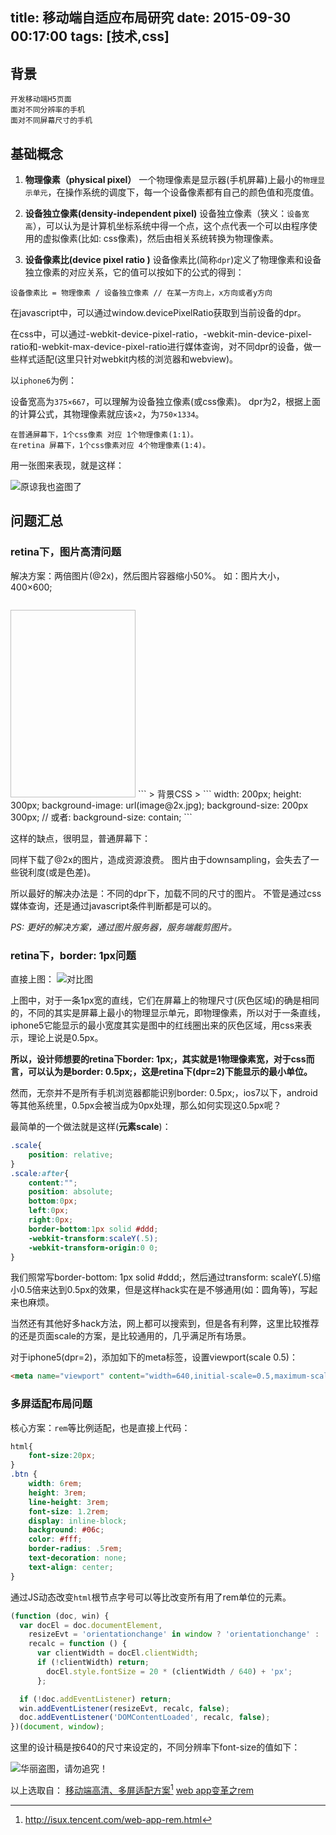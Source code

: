﻿title: 移动端自适应布局研究
date: 2015-09-30 00:17:00
tags: [技术,css]
---


## 背景
    开发移动端H5页面
    面对不同分辨率的手机
    面对不同屏幕尺寸的手机
    
## 基础概念

1. **物理像素（physical pixel）**
一个物理像素是显示器(手机屏幕)上最小的`物理显示单元`，在操作系统的调度下，每一个设备像素都有自己的颜色值和亮度值。

2. **设备独立像素(density-independent pixel)**
设备独立像素（狭义：`设备宽高`），可以认为是计算机坐标系统中得一个点，这个点代表一个可以由程序使用的虚拟像素(比如: css像素)，然后由相关系统转换为物理像素。

3. **设备像素比(device pixel ratio )**
设备像素比(简称`dpr`)定义了物理像素和设备独立像素的对应关系，它的值可以按如下的公式的得到：
```
设备像素比 = 物理像素 / 设备独立像素 // 在某一方向上，x方向或者y方向
```

<!--more-->

在javascript中，可以通过window.devicePixelRatio获取到当前设备的dpr。

  在css中，可以通过-webkit-device-pixel-ratio，-webkit-min-device-pixel-ratio和-webkit-max-device-pixel-ratio进行媒体查询，对不同dpr的设备，做一些样式适配(这里只针对webkit内核的浏览器和webview)。  

以`iphone6`为例：

设备宽高为`375×667`，可以理解为设备独立像素(或css像素)。
dpr为2，根据上面的计算公式，其物理像素就应该`×2`，为`750×1334`。

    在普通屏幕下，1个css像素 对应 1个物理像素(1:1)。
    在retina 屏幕下，1个css像素对应 4个物理像素(1:4)。
用一张图来表现，就是这样：

![原谅我也盗图了](https://img.alicdn.com/tps/TB1uWfJIpXXXXaoXXXXXXXXXXXX.gif)

## 问题汇总

### retina下，图片高清问题

解决方案：两倍图片(@2x)，然后图片容器缩小50%。
如：图片大小，400×600;

> ```
<img width=200 height=300 />
```
> 背景CSS
> ```
width: 200px;
height: 300px;
background-image: url(image@2x.jpg);
background-size: 200px 300px; // 或者: background-size: contain;
```

这样的缺点，很明显，普通屏幕下：

同样下载了@2x的图片，造成资源浪费。
图片由于downsampling，会失去了一些锐利度(或是色差)。

所以最好的解决办法是：不同的dpr下，加载不同的尺寸的图片。
不管是通过css媒体查询，还是通过javascript条件判断都是可以的。

*PS: 更好的解决方案，通过图片服务器，服务端裁剪图片。*

### retina下，border: 1px问题

直接上图：
![对比图](https://img.alicdn.com/tps/TB1OPkfIpXXXXXWaXXXXXXXXXXX.jpg_q90.jpg)

  上图中，对于一条1px宽的直线，它们在屏幕上的物理尺寸(灰色区域)的确是相同的，不同的其实是屏幕上最小的物理显示单元，即物理像素，所以对于一条直线，iphone5它能显示的最小宽度其实是图中的红线圈出来的灰色区域，用css来表示，理论上说是0.5px。
  
  **所以，设计师想要的retina下border: 1px;，其实就是1物理像素宽，对于css而言，可以认为是border: 0.5px;，这是retina下(dpr=2)下能显示的最小单位。**

  然而，无奈并不是所有手机浏览器都能识别border: 0.5px;，ios7以下，android等其他系统里，0.5px会被当成为0px处理，那么如何实现这0.5px呢？
  
  最简单的一个做法就是这样(**元素scale**)：

```css
.scale{
    position: relative;
}
.scale:after{
    content:"";
    position: absolute;
    bottom:0px;
    left:0px;
    right:0px;
    border-bottom:1px solid #ddd;
    -webkit-transform:scaleY(.5);
    -webkit-transform-origin:0 0;
}
```

我们照常写border-bottom: 1px solid #ddd;，然后通过transform: scaleY(.5)缩小0.5倍来达到0.5px的效果，但是这样hack实在是不够通用(如：圆角等)，写起来也麻烦。

当然还有其他好多hack方法，网上都可以搜索到，但是各有利弊，这里比较推荐的还是页面scale的方案，是比较通用的，几乎满足所有场景。

对于iphone5(dpr=2)，添加如下的meta标签，设置viewport(scale 0.5)：

```html
<meta name="viewport" content="width=640,initial-scale=0.5,maximum-scale=0.5, minimum-scale=0.5,user-scalable=no">
```

### 多屏适配布局问题

核心方案：`rem`等比例适配，也是直接上代码：
```css
html{
    font-size:20px;
}
.btn {
    width: 6rem;
    height: 3rem;
    line-height: 3rem;
    font-size: 1.2rem;
    display: inline-block;
    background: #06c;
    color: #fff;
    border-radius: .5rem;
    text-decoration: none;
    text-align: center;    
}
```

通过JS动态改变`html`根节点字号可以等比改变所有用了rem单位的元素。

```javascript
(function (doc, win) {
  var docEl = doc.documentElement,
    resizeEvt = 'orientationchange' in window ? 'orientationchange' : 'resize',
    recalc = function () {
      var clientWidth = docEl.clientWidth;
      if (!clientWidth) return;
        docEl.style.fontSize = 20 * (clientWidth / 640) + 'px';
      };

  if (!doc.addEventListener) return;
  win.addEventListener(resizeEvt, recalc, false);
  doc.addEventListener('DOMContentLoaded', recalc, false);
})(document, window);
```

这里的设计稿是按640的尺寸来设定的，不同分辨率下font-size的值如下：

![华丽盗图，请勿追究！](http://520ued.com/uploads/20141218/1418903956.jpeg)

以上选取自：
[移动端高清、多屏适配方案](http://sentsin.com/web/1212.html)[^1]
[web app变革之rem](http://isux.tencent.com/web-app-rem.html )


[^1]: http://isux.tencent.com/web-app-rem.html